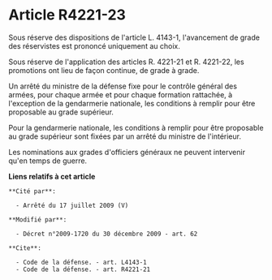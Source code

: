 # Article R4221-23

Sous réserve des dispositions de l'article L. 4143-1, l'avancement de grade des réservistes est prononcé uniquement au
choix. 

Sous réserve de l'application des articles R. 4221-21 et R. 4221-22, les promotions ont lieu de façon continue, de grade à
grade. 

Un arrêté du ministre de la défense fixe pour le contrôle général des armées, pour chaque armée et pour chaque formation
rattachée, à l'exception de la gendarmerie nationale, les conditions à remplir pour être proposable au grade supérieur. 

Pour la gendarmerie nationale, les conditions à remplir pour être proposable au grade supérieur sont fixées par un arrêté du
ministre de l'intérieur.

Les nominations aux grades d'officiers généraux ne peuvent intervenir qu'en temps de guerre.

**Liens relatifs à cet article**

	**Cité par**:

	  - Arrêté du 17 juillet 2009 (V)

	**Modifié par**:

	  - Décret n°2009-1720 du 30 décembre 2009 - art. 62

	**Cite**:

	  - Code de la défense. - art. L4143-1
	  - Code de la défense. - art. R4221-21
